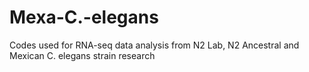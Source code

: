 # Mexa-C.-elegans
Codes used for RNA-seq data analysis from N2 Lab, N2 Ancestral and Mexican C. elegans strain research
